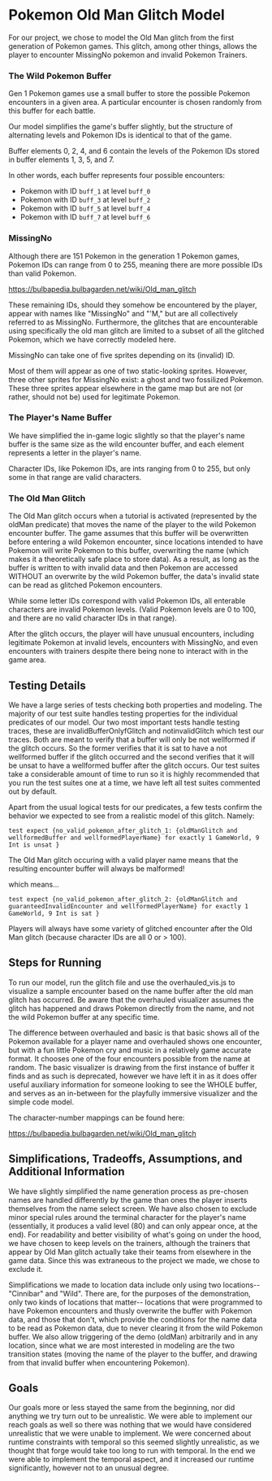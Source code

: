 # Pokemon Old Man Glitch Model

For our project, we chose to model the Old Man glitch from the first generation of Pokemon games.  This glitch, among other things, allows the player to encounter MissingNo pokemon and invalid Pokemon Trainers.

### The Wild Pokemon Buffer
Gen 1 Pokemon games use a small buffer to store the possible Pokemon encounters in a given area.  A particular encounter is chosen randomly from this buffer for each battle.

Our model simplifies the game's buffer slightly, but the structure of alternating levels and Pokemon IDs is identical to that of the game.

Buffer elements 0, 2, 4, and 6 contain the levels of the Pokemon IDs stored in buffer elements 1, 3, 5, and 7.

In other words, each buffer represents four possible encounters:
- Pokemon with ID `buff_1` at level `buff_0`
- Pokemon with ID `buff_3` at level `buff_2`
- Pokemon with ID `buff_5` at level `buff_4`
- Pokemon with ID `buff_7` at level `buff_6`

### MissingNo
Although there are 151 Pokemon in the generation 1 Pokemon games, Pokemon IDs can range from 0 to 255, meaning there are more possible IDs than valid Pokemon.

https://bulbapedia.bulbagarden.net/wiki/Old_man_glitch

These remaining IDs, should they somehow be encountered by the player, appear with names like "MissingNo" and "'M," but are all collectively referred to as MissingNo. Furthermore, the glitches that are encounterable using specifically the old man glitch are limited to a subset of all the glitched Pokemon, which we have correctly modeled here.

MissingNo can take one of five sprites depending on its (invalid) ID.

Most of them will appear as one of two static-looking sprites.  However, three other sprites for MissingNo exist: a ghost and two fossilized Pokemon.  These three sprites appear elsewhere in the game map but are not (or rather, should not be) used for legitimate Pokemon.

### The Player's Name Buffer
We have simplified the in-game logic slightly so that the player's name buffer is the same size as the wild encounter buffer, and each element represents a letter in the player's name.

Character IDs, like Pokemon IDs, are ints ranging from 0 to 255, but only some in that range are valid characters.

### The Old Man Glitch
The Old Man glitch occurs when a tutorial is activated (represented by the oldMan predicate) that moves the name of the player to the wild Pokemon encounter buffer. The game assumes that this buffer will be overwritten before entering a wild Pokemon encounter, since locations intended to have Pokemon will write Pokemon to this buffer, overwriting the name (which makes it a theoretically safe place to store data). As a result, as long as the buffer is written to with invalid data and then Pokemon are accessed WITHOUT an overwrite by the wild Pokemon buffer, the data's invalid state can be read as glitched Pokemon encounters.

While some letter IDs correspond with valid Pokemon IDs, all enterable characters are invalid Pokemon levels.  (Valid Pokemon levels are 0 to 100, and there are no valid character IDs in that range).

After the glitch occurs, the player will have unusual encounters, including legitimate Pokemon at invalid levels, encounters with MissingNo, and even encounters with trainers despite there being none to interact with in the game area.

## Testing Details
We have a large series of tests checking both properties and modeling. The majority of our test suite handles testing properties for the individual predicates of our model. Our two most important tests handle testing traces, these are invalidBufferOnlyfGlitch and notinvalidGlitch which test our traces. Both are meant to verify that a buffer will only be not wellformed if the glitch occurs. So the former verifies that it is sat to have a not wellformed buffer if the glitch occurred and the second verifies that it will be unsat to have a wellformed buffer after the glitch occurs. Our test suites take a considerable amount of time to run so it is highly recommended that you run the test suites one at a time, we have left all test suites commented out by default.

Apart from the usual logical tests for our predicates, a few tests confirm the behavior we expected to see from a realistic model of this glitch. Namely:

```
test expect {no_valid_pokemon_after_glitch_1: {oldManGlitch and wellformedBuffer and wellformedPlayerName} for exactly 1 GameWorld, 9 Int is unsat }
```
The Old Man glitch occuring with a valid player name means that the resulting encounter buffer will always be malformed!

which means...
```
test expect {no_valid_pokemon_after_glitch_2: {oldManGlitch and guaranteedInvalidEncounter and wellformedPlayerName} for exactly 1 GameWorld, 9 Int is sat }
```

Players will always have some variety of glitched encounter after the Old Man glitch (because character IDs are all 0 or > 100).

## Steps for Running

To run our model, run the glitch file and use the overhauled_vis.js to visualize a sample encounter based on the name buffer after the old man glitch has occurred.  Be aware that the overhauled visualizer assumes the glitch has happened and draws Pokemon directly from the name, and not the wild Pokemon buffer at any specific time. 

 The difference between overhauled and basic is that basic shows all of the Pokemon available for a player name and overhauled shows one encounter, but with a fun little Pokemon cry and music in a relatively game accurate format. It chooses one of the four encounters possible from the name at random. The basic visualizer is drawing from the first instance of buffer it finds and as such is deprecated, however we have left it in as it does offer useful auxiliary information for someone looking to see the WHOLE buffer, and serves as an in-between for the playfully immersive visualizer and the simple code model. 



The character-number mappings can be found here:

https://bulbapedia.bulbagarden.net/wiki/Old_man_glitch

## Simplifications, Tradeoffs, Assumptions,  and Additional Information

We have slightly simplified the name generation process as pre-chosen names are handled differently by the game than ones the player inserts themselves from the name select screen. We have also chosen to exclude minor special rules around the terminal character for the player's name (essentially, it produces a valid level (80) and can only appear once, at the end). For readability and better visibility of what's going on under the hood, we have chosen to keep levels on the trainers, although the trainers that appear by Old Man glitch actually take their teams from elsewhere in the game data. Since this was extraneous to the project we made, we chose to exclude it. 

Simplifications we made to location data include only using two locations-- "Cinnibar" and "Wild". There are, for the purposes of the demonstration, only two kinds of locations that matter-- locations that were programmed to have Pokemon encounters and thusly overwrite the buffer with Pokemon data, and those that don't, which provide the conditions for the name data to be read as Pokemon data, due to never clearing it from the wild Pokemon buffer. We also allow triggering of the demo (oldMan) arbitrarily and in any location, since what we are most interested in modeling are the two transition states (moving the name of the player to the buffer, and drawing from that invalid buffer when encountering Pokemon). 


## Goals 
Our goals more or less stayed the same from the beginning, nor did anything we try turn out to be unrealistic. We were able to implement our reach goals as well so there was nothing that we would have considered unrealistic that we were unable to implement. We were concerned about runtime constraints with temporal so this seemed slightly unrealistic, as we thought that forge would take too long to run with temporal. In the end we were able to implement the temporal aspect, and it increased our runtime significantly, however not to an unusual degree. 